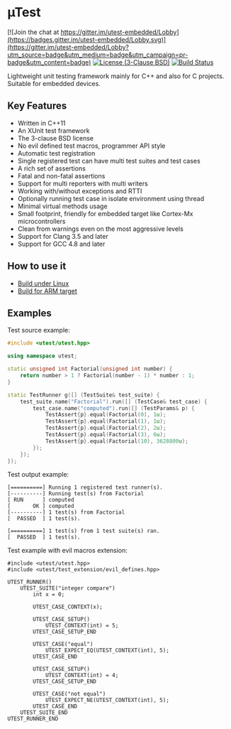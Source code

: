 # µTest

[![Join the chat at https://gitter.im/utest-embedded/Lobby](https://badges.gitter.im/utest-embedded/Lobby.svg)](https://gitter.im/utest-embedded/Lobby?utm_source=badge&utm_medium=badge&utm_campaign=pr-badge&utm_content=badge)
[![License (3-Clause BSD)](https://img.shields.io/badge/license-BSD%203--Clause-blue.svg?style=flat)](http://opensource.org/licenses/BSD-3-Clause)
[![Build Status](https://travis-ci.org/tymonx/utest.svg?branch=master)](https://travis-ci.org/tymonx/utest)

Lightweight unit testing framework mainly for C++ and also for C projects. Suitable for embedded devices.

## Key Features

* Written in C++11
* An XUnit test framework
* The 3-clause BSD license
* No evil defined test macros, programmer API style
* Automatic test registration
* Single registered test can have multi test suites and test cases
* A rich set of assertions
* Fatal and non-fatal assertions
* Support for multi reporters with multi writers
* Working with/without exceptions and RTTI
* Optionally running test case in isolate environment using thread
* Minimal virtual methods usage
* Small footprint, friendly for embedded target like Cortex-Mx microcontrollers
* Clean from warnings even on the most aggressive levels
* Support for Clang 3.5 and later
* Support for GCC 4.8 and later

## How to use it

* [Build under Linux](docs/build-linux.md)
* [Build for ARM target](docs/build-arm.md)

## Examples

Test source example:

```c++
#include <utest/utest.hpp>

using namespace utest;

static unsigned int Factorial(unsigned int number) {
    return number > 1 ? Factorial(number - 1) * number : 1;
}

static TestRunner g([] (TestSuite& test_suite) {
    test_suite.name("Factorial").run([] (TestCase& test_case) {
        test_case.name("computed").run([] (TestParams& p) {
            TestAssert{p}.equal(Factorial(0), 1u);
            TestAssert{p}.equal(Factorial(1), 1u);
            TestAssert{p}.equal(Factorial(2), 2u);
            TestAssert{p}.equal(Factorial(3), 6u);
            TestAssert{p}.equal(Factorial(10), 3628800u);
        });
    });
});
 ```

Test output example:

```
[==========] Running 1 registered test runner(s).
[----------] Running test(s) from Factorial
[ RUN      ] computed
[       OK ] computed
[----------] 1 test(s) from Factorial
[  PASSED  ] 1 test(s).

[==========] 1 test(s) from 1 test suite(s) ran.
[  PASSED  ] 1 test(s).
```

Test example with evil macros extension:

```
#include <utest/utest.hpp>
#include <utest/test_extension/evil_defines.hpp>

UTEST_RUNNER()
    UTEST_SUITE("integer compare")
        int x = 0;

        UTEST_CASE_CONTEXT(x);

        UTEST_CASE_SETUP()
            UTEST_CONTEXT(int) = 5;
        UTEST_CASE_SETUP_END

        UTEST_CASE("equal")
            UTEST_EXPECT_EQ(UTEST_CONTEXT(int), 5);
        UTEST_CASE_END

        UTEST_CASE_SETUP()
            UTEST_CONTEXT(int) = 4;
        UTEST_CASE_SETUP_END

        UTEST_CASE("not equal")
            UTEST_EXPECT_NE(UTEST_CONTEXT(int), 5);
        UTEST_CASE_END
    UTEST_SUITE_END
UTEST_RUNNER_END
 ```

